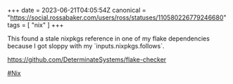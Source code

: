 +++
date = 2023-06-21T04:05:54Z
canonical = "https://social.rossabaker.com/users/ross/statuses/110580226779246680"
tags = [ "nix" ]
+++

<p>This found a stale nixpkgs reference in one of my flake dependencies because I got sloppy with my `inputs.nixpkgs.follows`.</p><p><a href="https://github.com/DeterminateSystems/flake-checker" target="_blank" rel="nofollow noopener noreferrer"><span class="invisible">https://</span><span class="ellipsis">github.com/DeterminateSystems/</span><span class="invisible">flake-checker</span></a></p><p><a href="https://social.rossabaker.com/tags/Nix" class="mention hashtag" rel="tag">#<span>Nix</span></a></p>
